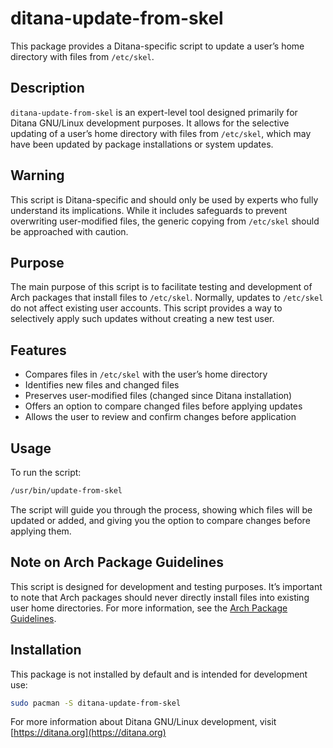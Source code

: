 # ditana-update-from-skel

This package provides a Ditana-specific script to update a user’s home directory with files from `/etc/skel`.

## Description

`ditana-update-from-skel` is an expert-level tool designed primarily for Ditana GNU/Linux development purposes. It allows for the selective updating of a user’s home directory with files from `/etc/skel`, which may have been updated by package installations or system updates.

## Warning

This script is Ditana-specific and should only be used by experts who fully understand its implications. While it includes safeguards to prevent overwriting user-modified files, the generic copying from `/etc/skel` should be approached with caution.

## Purpose

The main purpose of this script is to facilitate testing and development of Arch packages that install files to `/etc/skel`. Normally, updates to `/etc/skel` do not affect existing user accounts. This script provides a way to selectively apply such updates without creating a new test user.

## Features

- Compares files in `/etc/skel` with the user’s home directory
- Identifies new files and changed files
- Preserves user-modified files (changed since Ditana installation)
- Offers an option to compare changed files before applying updates
- Allows the user to review and confirm changes before application

## Usage

To run the script:

```bash
/usr/bin/update-from-skel
```

The script will guide you through the process, showing which files will be updated or added, and giving you the option to compare changes before applying them.

## Note on Arch Package Guidelines

This script is designed for development and testing purposes. It’s important to note that Arch packages should never directly install files into existing user home directories. For more information, see the [Arch Package Guidelines](https://wiki.archlinux.org/title/Arch_package_guidelines).

## Installation

This package is not installed by default and is intended for development use:

```bash
sudo pacman -S ditana-update-from-skel
```

For more information about Ditana GNU/Linux development, visit [https://ditana.org](https://ditana.org)
